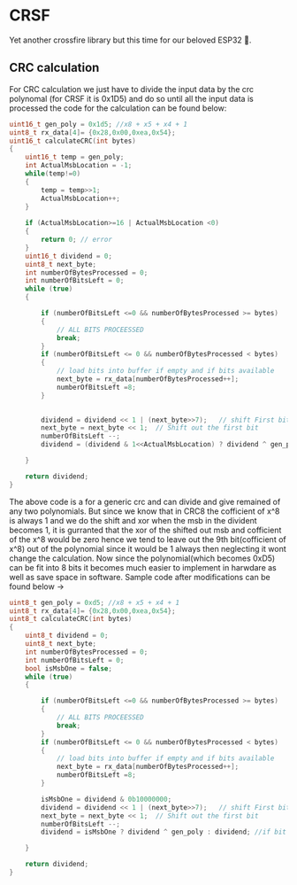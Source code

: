 # CRSF
Yet another crossfire library but this time for our beloved ESP32 🙂. 

## CRC calculation

For CRC calculation we just have to divide the input data by the crc polynomal (for CRSF it is 0x1D5) and do so until all the input data is processed the code for the calculation can be found below:

```c++
uint16_t gen_poly = 0x1d5; //x8 + x5 + x4 + 1
uint8_t rx_data[4]= {0x28,0x00,0xea,0x54};
uint16_t calculateCRC(int bytes)
{
    uint16_t temp = gen_poly;
    int ActualMsbLocation = -1;
    while(temp!=0)
    {
        temp = temp>>1;
        ActualMsbLocation++;
    }
    
    if (ActualMsbLocation>=16 | ActualMsbLocation <0)
    {
        return 0; // error
    }
    uint16_t dividend = 0;
    uint8_t next_byte;
    int numberOfBytesProcessed = 0; 
    int numberOfBitsLeft = 0;
    while (true)
    {

        if (numberOfBitsLeft <=0 && numberOfBytesProcessed >= bytes)
        {
            // ALL BITS PROCEESSED 
            break;
        }
        if (numberOfBitsLeft <= 0 && numberOfBytesProcessed < bytes)
        {
            // load bits into buffer if empty and if bits available
            next_byte = rx_data[numberOfBytesProcessed++];
            numberOfBitsLeft =8;
        }

        
        dividend = dividend << 1 | (next_byte>>7);   // shift First bit of Next_byte into dividend
        next_byte = next_byte << 1;  // Shift out the first bit
        numberOfBitsLeft --;
        dividend = (dividend & 1<<ActualMsbLocation) ? dividend ^ gen_poly : dividend; //if bit aligning with MSB of gen_poly is 1 then do XOR 

    }

    return dividend;
}
```

The above code is a for a generic crc and can divide and give remained of any two polynomials. But since we know that in CRC8 the cofficient of x^8 is always 1 and we do the shift and xor when the msb in the divident becomes 1, it is gurranted that the xor of the shifted out msb and cofficient of the x^8 would be zero hence we tend to leave out the 9th bit(cofficient of x^8) out of the polynomial since it would be 1 always then neglecting it wont change the calculation. Now since the polynomial(which becomes 0xD5) can be fit into 8 bits it becomes much easier to implement in harwdare as well as save space in software. Sample code after modifications can be found below ->

```c++
uint8_t gen_poly = 0xd5; //x8 + x5 + x4 + 1
uint8_t rx_data[4]= {0x28,0x00,0xea,0x54};
uint8_t calculateCRC(int bytes)
{   
    uint8_t dividend = 0;
    uint8_t next_byte;
    int numberOfBytesProcessed = 0; 
    int numberOfBitsLeft = 0;
    bool isMsbOne = false;
    while (true)
    {

        if (numberOfBitsLeft <=0 && numberOfBytesProcessed >= bytes)
        {
            // ALL BITS PROCEESSED 
            break;
        }
        if (numberOfBitsLeft <= 0 && numberOfBytesProcessed < bytes)
        {
            // load bits into buffer if empty and if bits available
            next_byte = rx_data[numberOfBytesProcessed++];
            numberOfBitsLeft =8;
        }

        isMsbOne = dividend & 0b10000000;
        dividend = dividend << 1 | (next_byte>>7);   // shift First bit of Next_byte into dividend
        next_byte = next_byte << 1;  // Shift out the first bit
        numberOfBitsLeft --;
        dividend = isMsbOne ? dividend ^ gen_poly : dividend; //if bit aligning with MSB of gen_poly is 1 then do XOR 

    }

    return dividend;
}
```

